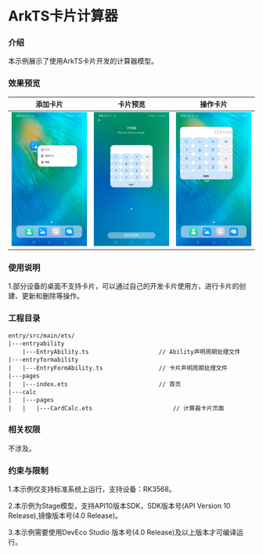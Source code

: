 # ArkTS卡片计算器

### 介绍

本示例展示了使用ArkTS卡片开发的计算器模型。

### 效果预览

| 添加卡片                                         | 卡片预览                                                 | 操作卡片                                         |
| ------------------------------------------------ | -------------------------------------------------------- | ------------------------------------------------ |
| ![CalculatorAdd](screenshots/CalculatorAdd.jpeg) | ![CalculatorPreview](screenshots/CalculatorPreview.jpeg) | ![CalculatorUse](screenshots/CalculatorUse.jpeg) |

### 使用说明

1.部分设备的桌面不支持卡片，可以通过自己的开发卡片使用方，进行卡片的创建、更新和删除等操作。

### 工程目录

```
entry/src/main/ets/
|---entryability
    |---EntryAbility.ts                    // Ability声明周期处理文件
|---entryformability
|   |---EntryFormAbility.ts                // 卡片声明周期处理文件
|---pages
|   |---index.ets                          // 首页
|---calc
|   |---pages
|   |   |---CardCalc.ets                       // 计算器卡片页面
```

### 相关权限

不涉及。

### 约束与限制

1.本示例仅支持标准系统上运行，支持设备：RK3568。

2.本示例为Stage模型，支持API10版本SDK，SDK版本号(API Version 10 Release),镜像版本号(4.0 Release)。

3.本示例需要使用DevEco Studio 版本号(4.0 Release)及以上版本才可编译运行。
